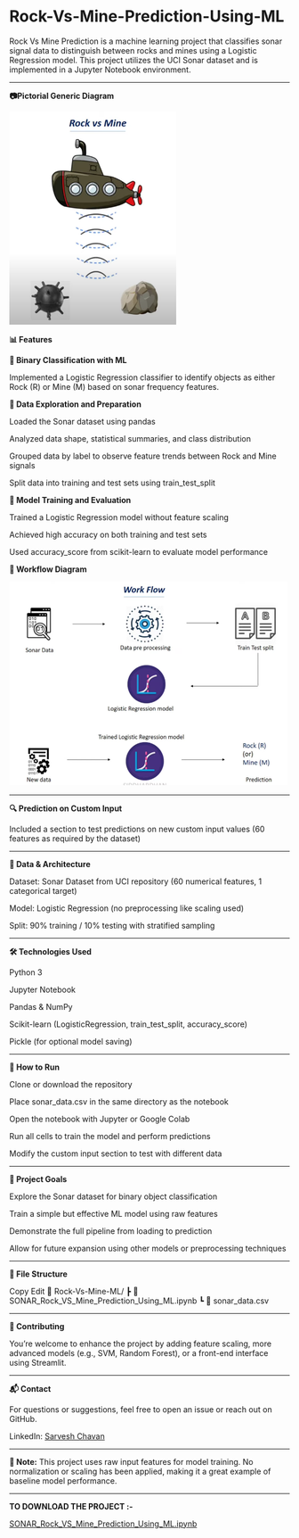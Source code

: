 # Rock-Vs-Mine-Prediction-Using-ML
Rock Vs Mine Prediction is a machine learning project that classifies sonar signal data to distinguish between rocks and mines using a Logistic Regression model. This project utilizes the UCI Sonar dataset and is implemented in a Jupyter Notebook environment.

---

**📷Pictorial Generic Diagram**

<img src="g1.png" alt="Match Analysis" width="300"/>

**📊 Features**

**🧠 Binary Classification with ML**

Implemented a Logistic Regression classifier to identify objects as either Rock (R) or Mine (M) based on sonar frequency features.

**📂 Data Exploration and Preparation**

Loaded the Sonar dataset using pandas

Analyzed data shape, statistical summaries, and class distribution

Grouped data by label to observe feature trends between Rock and Mine signals

Split data into training and test sets using train_test_split

**🎯 Model Training and Evaluation**

Trained a Logistic Regression model without feature scaling

Achieved high accuracy on both training and test sets

Used accuracy_score from scikit-learn to evaluate model performance

**🏢 Workflow Diagram**

<img src="g2.png" alt="Match Analysis" width="500"/>

---

**🔍 Prediction on Custom Input**

Included a section to test predictions on new custom input values (60 features as required by the dataset)

---

**🧩 Data & Architecture**

Dataset: Sonar Dataset from UCI repository (60 numerical features, 1 categorical target)

Model: Logistic Regression (no preprocessing like scaling used)

Split: 90% training / 10% testing with stratified sampling

---

**🛠️ Technologies Used**

Python 3

Jupyter Notebook

Pandas & NumPy

Scikit-learn (LogisticRegression, train_test_split, accuracy_score)

Pickle (for optional model saving)

---

**🚀 How to Run**

Clone or download the repository

Place sonar_data.csv in the same directory as the notebook

Open the notebook with Jupyter or Google Colab

Run all cells to train the model and perform predictions

Modify the custom input section to test with different data

---

**📌 Project Goals**

Explore the Sonar dataset for binary object classification

Train a simple but effective ML model using raw features

Demonstrate the full pipeline from loading to prediction

Allow for future expansion using other models or preprocessing techniques

---

**📁 File Structure**

Copy
Edit
📁 Rock-Vs-Mine-ML/
 ┣ 📄 SONAR_Rock_VS_Mine_Prediction_Using_ML.ipynb
 ┗ 📄 sonar_data.csv

---
 
**🤝 Contributing**

You’re welcome to enhance the project by adding feature scaling, more advanced models (e.g., SVM, Random Forest), or a front-end interface using Streamlit.

---

**📬 Contact**

For questions or suggestions, feel free to open an issue or reach out on GitHub.

LinkedIn: [Sarvesh Chavan](https://linkedin.com/in/sarvesh-chavan)

---

**📝 Note:** This project uses raw input features for model training. No normalization or scaling has been applied, making it a great example of baseline model performance.

---

**TO DOWNLOAD THE PROJECT :-**

[SONAR_Rock_VS_Mine_Prediction_Using_ML.ipynb](https://drive.google.com/file/d/1sw0f0Iz2LqWCVOyGaAGAZ__tkE54W3q3/view?usp=sharing)
